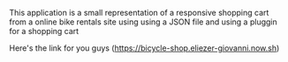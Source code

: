 This application is a small representation of a responsive shopping cart from a online bike rentals site using using a JSON file and using a pluggin for a shopping cart 

Here's the link for you guys (https://bicycle-shop.eliezer-giovanni.now.sh)
